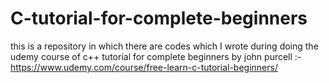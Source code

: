 # C-tutorial-for-complete-beginners
this is a repository in which there are codes which I wrote during doing the udemy course of c++ tutorial for complete beginners by john purcell :-  https://www.udemy.com/course/free-learn-c-tutorial-beginners/
